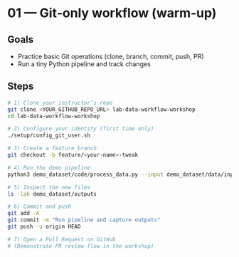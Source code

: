 # 01 — Git‑only workflow (warm‑up)

## Goals
- Practice basic Git operations (clone, branch, commit, push, PR)
- Run a tiny Python pipeline and track changes

## Steps

```bash
# 1) Clone your instructor’s repo
git clone <YOUR_GITHUB_REPO_URL> lab-data-workflow-workshop
cd lab-data-workflow-workshop

# 2) Configure your identity (first time only)
./setup/config_git_user.sh

# 3) Create a feature branch
git checkout -b feature/<your-name>-tweak

# 4) Run the demo pipeline
python3 demo_dataset/code/process_data.py --input demo_dataset/data/input.csv --out demo_dataset/outputs/processed.csv

# 5) Inspect the new files
ls -lah demo_dataset/outputs

# 6) Commit and push
git add -A
git commit -m "Run pipeline and capture outputs"
git push -u origin HEAD

# 7) Open a Pull Request on GitHub
# (Demonstrate PR review flow in the workshop)
```
